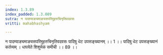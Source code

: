 ```yaml
---
index: 1.3.89
index_padded: 1.3.089
sutra: न पादम्याङ्यमाङ्यसपरिमुहरुचिनृतिवदवसः
vritti: mahabhashyam

---
```

 न पादम्याङ्यमाङ्यसपरिमुहरुचिनृतिवदवसः पादिषु धेट उपसङ्ख्यानम् ।। 1 ।। पादिषु धेट उपसङ्ख्यानं कर्तव्यम् । धापयेते शिशुमेकं समीची ।। 89 ।। 